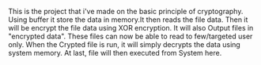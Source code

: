 This is the project that i've made on the basic principle of cryptography.
Using buffer it store the data in memory.It then reads the file data.
Then it will be encrypt the file data using XOR encryption.
It will also Output files in "encrypted data". These files can now be able to read to few/targeted user only.
When the Crypted file is run, it will simply decrypts the data using system memory.
At last, file will then executed from System here.
